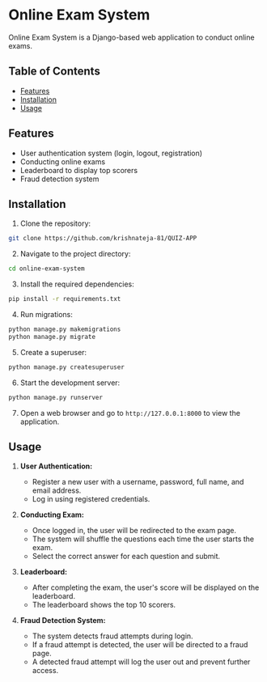

# Online Exam System

Online Exam System is a Django-based web application to conduct online exams.

## Table of Contents

- [Features](#features)
- [Installation](#installation)
- [Usage](#usage)

## Features

- User authentication system (login, logout, registration)
- Conducting online exams
- Leaderboard to display top scorers
- Fraud detection system

## Installation

1. Clone the repository:

```bash
git clone https://github.com/krishnateja-81/QUIZ-APP
```

2. Navigate to the project directory:

```bash
cd online-exam-system
```

3. Install the required dependencies:

```bash
pip install -r requirements.txt
```

4. Run migrations:

```bash
python manage.py makemigrations
python manage.py migrate
```

5. Create a superuser:

```bash
python manage.py createsuperuser
```

6. Start the development server:

```bash
python manage.py runserver
```

7. Open a web browser and go to `http://127.0.0.1:8000` to view the application.

## Usage

1. **User Authentication:**
   - Register a new user with a username, password, full name, and email address.
   - Log in using registered credentials.

2. **Conducting Exam:**
   - Once logged in, the user will be redirected to the exam page.
   - The system will shuffle the questions each time the user starts the exam.
   - Select the correct answer for each question and submit.

3. **Leaderboard:**
   - After completing the exam, the user's score will be displayed on the leaderboard.
   - The leaderboard shows the top 10 scorers.

4. **Fraud Detection System:**
   - The system detects fraud attempts during login.
   - If a fraud attempt is detected, the user will be directed to a fraud page.
   - A detected fraud attempt will log the user out and prevent further access.

